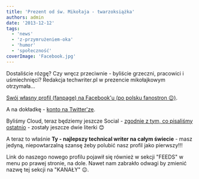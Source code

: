 ```yaml
---
title: 'Prezent od św. Mikołaja - twarzoksiążka'
authors: admin
date: '2013-12-12'
tags:
  - 'news'
  - 'z-przymrużeniem-oka'
  - 'humor'
  - 'społeczność'
coverImage: 'Facebook.jpg'
---
```


Dostaliście rózgę? Czy wręcz przeciwnie - byliście grzeczni, pracowici i
uśmiechnięci? Redakcja techwriter.pl w prezencie mikołajkowym otrzymała...

<!--truncate-->

[Swój własny profil (fanpage) na Facebook'u (po polsku fanostron 😉)](http://www.facebook.com/TechWriterPl).

A na dokładkę - [konto na Twitter'ze](http://twitter.com/techwriterpl).

Byliśmy Cloud, teraz będziemy jeszcze Social -
[zgodnie z tym, co pisaliśmy ostatnio](../kwestia-smacu/index.md) - zostały
jeszcze dwie literki 😊

A teraz to właśnie **Ty - najlepszy technical writer na całym świecie** - masz
jedyną, niepowtarzalną szansę żeby polubić nasz profil jako pierwszy!!!

Link do naszego nowego profilu pojawił się również w sekcji "FEEDS" w menu po
prawej stronie, na dole. Nawet nam zabrakło odwagi by zmienić nazwę tej sekcji
na "KANAŁY" 😉.
